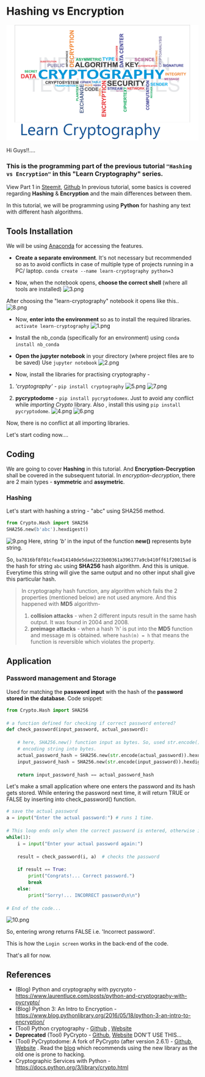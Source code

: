 # Hashing vs Encryption

![](../img/learn_cryptography.png)

Hi Guys!!....

### This is the programming part of the previous tutorial `"Hashing vs Encryption"` in this **"Learn Cryptography"** series.

View Part 1 in [Steemit](https://steemit.com/utopian-io/@abhi3700/learn-cryptography-1-hashing-vs-encryption), [Github](https://github.com/abhi3700/My_Learning_Cryptography-Concepts/blob/master/Basics/1_Hashing_vs_Encryption.md)
In previous tutorial, some basics is covered regarding **Hashing** & **Encryption** and the main differences between them.

In this tutorial, we will be programming using **Python** for hashing any text with different hash algorithms.

## Tools Installation

We will be using [Anaconda](https://anaconda.org/) for accessing the features.

- **Create a separate environment**. It's not necessary but recommended so as to avoid conflicts in case of multiple type of projects running in a PC/ laptop.
  `conda create --name learn-cryptography python=3`

- Now, when the notebook opens, **choose the correct shell** (where all tools are installed)
  ![3.png](https://res.cloudinary.com/hpiynhbhq/image/upload/v1514440688/cqqyfg8xnwpl6t6yppcx.png)

After choosing the "learn-cryptography" notebook it opens like this..
![8.png](https://res.cloudinary.com/hpiynhbhq/image/upload/v1514446363/sjbgykftpford828e6px.png)

- Now, **enter into the environment** so as to install the required libraries.
  `activate learn-cryptography`
  ![1.png](https://res.cloudinary.com/hpiynhbhq/image/upload/v1514340029/pbehpltggcklkrwqw7kn.png)

- Install the nb_conda (specifically for an environment) using
  `conda install nb_conda`

- **Open the jupyter notebook** in your directory (where project files are to be saved)
  Use `jupyter notebook`
  ![2.png](https://res.cloudinary.com/hpiynhbhq/image/upload/v1514440641/dhavtbakldc99rosrfwf.png)

- Now, install the libraries for practising cryptography -

1. _'cryptography'_ - `pip install cryptography`
   ![5.png](https://res.cloudinary.com/hpiynhbhq/image/upload/v1514445842/n5kupoexrgzl0b36ecq9.png)
   ![7.png](https://res.cloudinary.com/hpiynhbhq/image/upload/v1514446120/iytvf3f0bbzohtjhaswj.png)

2. **pycryptodome** - `pip install pycryptodomex`. Just to avoid any conflict while _importing Crypto_ library. Also , install this using `pip install pycryptodome`.
   ![4.png](https://res.cloudinary.com/hpiynhbhq/image/upload/v1514445814/i0xn5r9umgbnsstgevsw.png)
   ![6.png](https://res.cloudinary.com/hpiynhbhq/image/upload/v1514445977/xxpntxjaqrfhxqrbf9nq.png)

Now, there is no conflict at all importing libraries.

Let's start coding now....

## Coding

We are going to cover **Hashing** in this tutorial. And **Encryption-Decryption** shall be covered in the subsequent tutorial. In _encryption-decryption_, there are 2 main types - **symmetric** and **assymetric**.

### Hashing

Let's start with hashing a string - "abc" using SHA256 method.

```python
from Crypto.Hash import SHA256
SHA256.new(b'abc').hexdigest()
```

![9.png](https://res.cloudinary.com/hpiynhbhq/image/upload/v1514449997/n3dacts9uqm4wieswsnu.png)
Here, string _'b'_ in the input of the function **new()** represents byte string.

So, `ba7816bf8f01cfea414140de5dae2223b00361a396177a9cb410ff61f20015ad` is the hash for string `abc` using **SHA256** hash algorithm. And this is unique. Everytime this string will give the same output and no other input shall give this particular hash.

> In cryptography hash function, any algorithm which fails the 2 properties (mentioned below) are not used anymore. And this happened with **MD5** algorithm-
>
> 1. **collision attacks** - when 2 different inputs result in the same hash output. It was found in 2004 and 2008.
> 2. **preimage attacks** - when a hash 'h' is put into the **MD5** function and message m is obtained. where `hash(m) = h` that means the function is reversible which violates the property.

## Application

### Password management and Storage

Used for matching the **password input** with the hash of the **password stored in the database**.
Code snippet:

```python
from Crypto.Hash import SHA256

# a function defined for checking if correct password entered?
def check_password(input_password, actual_password):

    # here, SHA256.new() function input as bytes. So, used str.encode() function for
    # encoding string into bytes.
    actual_password_hash = SHA256.new(str.encode(actual_password)).hexdigest() # hash of actual password
    input_password_hash = SHA256.new(str.encode(input_password)).hexdigest() # hash of input password

    return input_password_hash == actual_password_hash
```

Let's make a small application where one enters the password and its hash gets stored.
While entering the password next time, it will return TRUE or FALSE by inserting into
check_password() function.

```python
# save the actual password
a = input("Enter the actual password:") # runs 1 time.

# This loop ends only when the correct password is entered, otherwise it continues.
while(1):
    i = input("Enter your actual password again:")

    result = check_password(i, a)  # checks the password

    if result == True:
        print("Congrats!... Correct password.")
        break
    else:
        print("Sorry!... INCORRECT password\n\n")

# End of the code...
```

![10.png](https://res.cloudinary.com/hpiynhbhq/image/upload/v1514467424/febgnmjmokydf8v0onqr.png)

So, entering _wrong_ returns FALSE i.e. 'Incorrect password'.

This is how the `Login screen` works in the back-end of the code.

That's all for now.

## References

- (Blog) Python and cryptography with pycrypto - https://www.laurentluce.com/posts/python-and-cryptography-with-pycrypto/
- (Blog) Python 3: An Intro to Encryption - https://www.blog.pythonlibrary.org/2016/05/18/python-3-an-intro-to-encryption/
- (Tool) Python cryptography - [Github](https://github.com/pyca/cryptography) , [Website](https://cryptography.io/en/latest/)
- **Deprecated** (Tool) PyCrypto - [Github](https://github.com/dlitz/pycrypto), [Website](https://www.dlitz.net/software/pycrypto/) DON'T USE THIS...
- (Tool) PyCryptodome: A fork of PyCrypto (after version 2.6.1) - [Github](https://github.com/Legrandin/pycryptodome), [Website](https://pycryptodome.readthedocs.io/en/latest/) . Read the [blog](https://blog.sqreen.io/stop-using-pycrypto-use-pycryptodome/) which recommends using the new library as the old one is prone to hacking.
- Cryptographic Services with Python - https://docs.python.org/3/library/crypto.html

